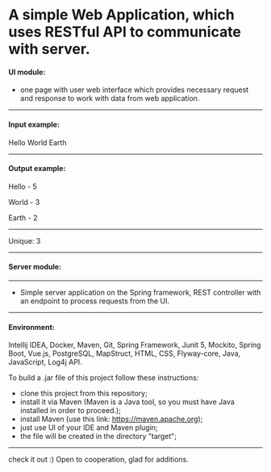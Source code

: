 # A simple Web Application, which uses RESTful API to communicate with server.

#### UI module:
* one page with user web interface which provides necessary request
and response to work with data from web application.
***
#### Input example:
Hello World Earth
 ***
#### Output example:
Hello - 5

World - 3

Earth - 2
***
Unique: 3
***
#### Server module:
***
* Simple server application on the Spring framework, REST controller with an endpoint to process requests from the UI.
***
#### Environment:
Intellij IDEA, Docker, Maven, Git, Spring Framework, Junit 5,
Mockito, Spring Boot, Vue.js, PostgreSQL, MapStruct, HTML, CSS, Flyway-core, Java,
JavaScript, Log4j API.

To build a .jar file of this project follow these instructions:
* clone this project from this repository;
* install it via Maven (Maven is a Java tool, so you must have Java installed in order to proceed.);
* install Maven (use this link: https://maven.apache.org);
* just use UI of your IDE and Maven plugin;
* the file will be created in the directory "target";
***
check it out :)
Open to cooperation, glad for additions.
